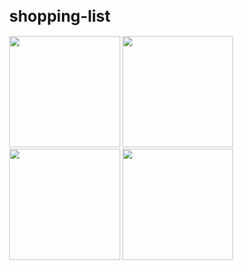 # shopping-list

<img src="https://user-images.githubusercontent.com/74399005/183122002-ceebe3ae-6de4-42c6-80b3-86250f6a98bf.jpg" width="200">
<img src="https://user-images.githubusercontent.com/74399005/183122012-be2b040c-5fb7-4934-93f3-9ed90540b58c.jpg" width="200">
<img src="https://user-images.githubusercontent.com/74399005/183122014-deb92b03-c78d-4b79-a798-bf43be73e8d0.jpg" width="200">
<img src="https://user-images.githubusercontent.com/74399005/183122015-65f765bf-e31a-45af-a2f4-21cf165a29b2.jpg" width="200">
